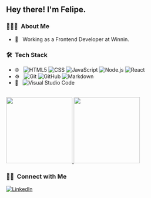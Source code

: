 <h2> Hey there! I'm Felipe.</h2>

<h3> 👨🏻‍💻 &nbsp;About Me </h3>

- 💼 &nbsp; Working as a Frontend Developer at Winnin.

<h3> 🛠 &nbsp;Tech Stack</h3>

- 🌐 &nbsp;
  ![HTML5](https://img.shields.io/badge/-HTML5-333333?style=flat&logo=HTML5)
  ![CSS](https://img.shields.io/badge/-CSS-333333?style=flat&logo=CSS3&logoColor=1572B6)
  ![JavaScript](https://img.shields.io/badge/-JavaScript-333333?style=flat&logo=javascript)
  ![Node.js](https://img.shields.io/badge/-Node.js-333333?style=flat&logo=node.js)
  ![React](https://img.shields.io/badge/-React-333333?style=flat&logo=react)
- ⚙️ &nbsp;
  ![Git](https://img.shields.io/badge/-Git-333333?style=flat&logo=git)
  ![GitHub](https://img.shields.io/badge/-GitHub-333333?style=flat&logo=github)
  ![Markdown](https://img.shields.io/badge/-Markdown-333333?style=flat&logo=markdown)
- 🔧 &nbsp;
  ![Visual Studio Code](https://img.shields.io/badge/-Visual%20Studio%20Code-333333?style=flat&logo=visual-studio-code&logoColor=007ACC)

<br/>

<a href="https://github.com/felipeog">
  <img height="180em" src="https://github-readme-stats.vercel.app/api?username=felipeog&theme=buefy&show_icons=true" />
  <img height="180em" src="https://github-readme-stats.vercel.app/api/top-langs/?username=felipeog&theme=buefy&layout=compact" />
</a>

<br/>

<h3> 🤝🏻 &nbsp;Connect with Me </h3>

<p>
  <a target="_blank" href="https://www.linkedin.com/in/felipeog/">
    <img alt="LinkedIn" src="https://img.shields.io/badge/LinkedIn-Felipe%20Oliveira-blue?style=flat-square&logo=linkedin">
  </a>
</p>
